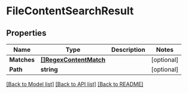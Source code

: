 # FileContentSearchResult

## Properties

Name | Type | Description | Notes
------------ | ------------- | ------------- | -------------
**Matches** | [**[]RegexContentMatch**](RegexContentMatch.md) |  | [optional] 
**Path** | **string** |  | [optional] 

[[Back to Model list]](../README.md#documentation-for-models) [[Back to API list]](../README.md#documentation-for-api-endpoints) [[Back to README]](../README.md)


